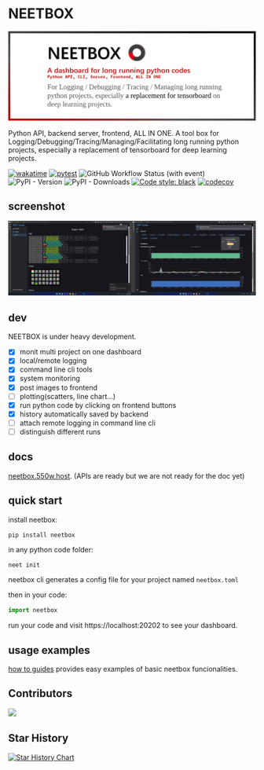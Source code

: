 # NEETBOX

![](./docs/static/img/readme.png)

Python API, backend server, frontend, ALL IN ONE. A tool box for Logging/Debugging/Tracing/Managing/Facilitating long running python projects, especially a replacement of tensorboard for deep learning projects.

[![wakatime](https://wakatime.com/badge/user/b93a26b6-8ea1-44ef-99ed-bcb6e2c732f1/project/8f99904d-dbb1-49e4-814d-8d18bf1e6d1c.svg)](https://wakatime.com/badge/user/b93a26b6-8ea1-44ef-99ed-bcb6e2c732f1/project/8f99904d-dbb1-49e4-814d-8d18bf1e6d1c) [![pytest](https://github.com/visualDust/neetbox/actions/workflows/poetry-pytest.yml/badge.svg)](https://github.com/visualDust/neetbox/actions/workflows/poetry-pytest.yml) ![GitHub Workflow Status (with event)](https://img.shields.io/github/actions/workflow/status/visualdust/neetbox/build-and-publish-pypi.yml) ![PyPI - Version](https://img.shields.io/pypi/v/neetbox)
 ![PyPI - Downloads](https://img.shields.io/pypi/dw/neetbox) [![Code style: black](https://img.shields.io/badge/code%20style-black-000000.svg)](https://github.com/psf/black) [![codecov](https://codecov.io/gh/visualDust/neetbox/graph/badge.svg?token=WYWLQ4YKZJ)](https://codecov.io/gh/visualDust/neetbox)

## screenshot

![](./docs/static/img/screenshot.jpg)

## dev

NEETBOX is under heavy development.

- [x] monit multi project on one dashboard
- [x] local/remote logging
- [x] command line cli tools
- [x] system monitoring
- [x] post images to frontend
- [ ] plotting(scatters, line chart...)
- [x] run python code by clicking on frontend buttons
- [x] history automatically saved by backend
- [ ] attach remote logging in command line cli
- [ ] distinguish different runs

## docs

[neetbox.550w.host](https://neetbox.550w.host). (APIs are ready but we are not ready for the doc yet)

## quick start

install neetbox:
```bash
pip install neetbox
```

in any python code folder:
```
neet init
```
neetbox cli generates a config file for your project named `neetbox.toml`

then in your code:
```python
import neetbox
```

run your code and visit https://localhost:20202 to see your dashboard.

## usage examples

[how to guides](todo) provides easy examples of basic neetbox funcionalities.

## Contributors

<a href = "https://github.com/visualDust/neetbox/graphs/contributors">
  <img src = "https://contrib.rocks/image?repo=VisualDust/neetbox"/>
</a>

## Star History

[![Star History Chart](https://api.star-history.com/svg?repos=visualDust/neetbox&type=Date)](https://star-history.com/#visualDust/neetbox&Date)

